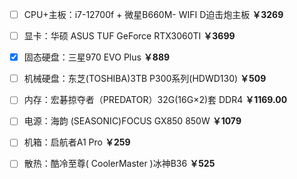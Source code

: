 * [ ] CPU+主板：i7-12700f + 微星B660M- WIFI D迫击炮主板 **￥3269**
* [ ] 显卡：华硕 ASUS TUF GeForce RTX3060TI **￥3699**
* [x] 固态硬盘：三星970 EVO Plus **￥889**
* [ ] 机械硬盘：东芝(TOSHIBA)3TB P300系列(HDWD130) **￥509**
* [ ] 内存：宏碁掠夺者（PREDATOR）32G(16G×2)套 DDR4 **￥1169.00** 
* [ ] 电源：海韵 (SEASONIC)FOCUS GX850 850W **￥1079**
* [ ] 机箱：启航者A1 Pro **￥259**
* [ ] 散热：酷冷至尊( CoolerMaster )冰神B36 **￥525**

